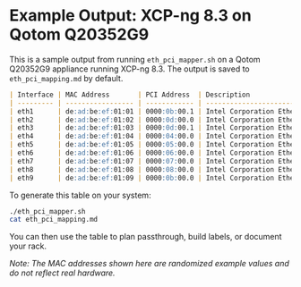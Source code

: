 # Example Output: XCP-ng 8.3 on Qotom Q20352G9

This is a sample output from running `eth_pci_mapper.sh` on a Qotom Q20352G9 appliance running XCP-ng 8.3. The output is
saved to `eth_pci_mapping.md` by default.

```markdown
| Interface | MAC Address       | PCI Address  | Description                                                     |
| --------- | ----------------- | ------------ | --------------------------------------------------------------- |
| eth1      | de:ad:be:ef:01:01 | 0000:0b:00.1 | Intel Corporation Ethernet Connection X553 10 GbE SFP+ (rev 11) |
| eth2      | de:ad:be:ef:01:02 | 0000:0d:00.0 | Intel Corporation Ethernet Connection X553 10 GbE SFP+ (rev 11) |
| eth3      | de:ad:be:ef:01:03 | 0000:0d:00.1 | Intel Corporation Ethernet Connection X553 10 GbE SFP+ (rev 11) |
| eth4      | de:ad:be:ef:01:04 | 0000:04:00.0 | Intel Corporation Ethernet Controller I226-V (rev 04)           |
| eth5      | de:ad:be:ef:01:05 | 0000:05:00.0 | Intel Corporation Ethernet Controller I226-V (rev 04)           |
| eth6      | de:ad:be:ef:01:06 | 0000:06:00.0 | Intel Corporation Ethernet Controller I226-V (rev 04)           |
| eth7      | de:ad:be:ef:01:07 | 0000:07:00.0 | Intel Corporation Ethernet Controller I226-V (rev 04)           |
| eth8      | de:ad:be:ef:01:08 | 0000:08:00.0 | Intel Corporation Ethernet Controller I226-V (rev 04)           |
| eth9      | de:ad:be:ef:01:09 | 0000:0b:00.0 | Intel Corporation Ethernet Connection X553 10 GbE SFP+ (rev 11) |
```

To generate this table on your system:

```bash
./eth_pci_mapper.sh
cat eth_pci_mapping.md
```

You can then use the table to plan passthrough, build labels, or document your rack.

_Note: The MAC addresses shown here are randomized example values and do not reflect real hardware._
